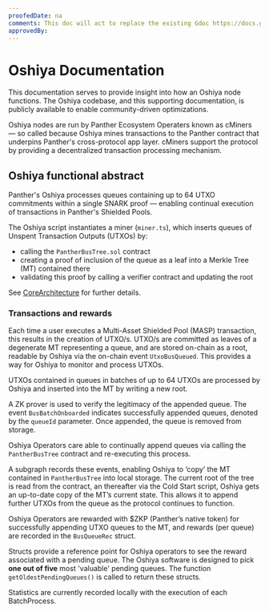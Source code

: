 ```yaml
---
proofedDate: na
comments: This doc will act to replace the existing Gdoc https://docs.google.com/document/d/1Mkweu5TlwaKR-eeu-xLJlo8h3xCUFCFbvCOFGLYoTzc/edit?usp=sharing
approvedBy:
---
```


# Oshiya Documentation

This documentation serves to provide insight into how an Oshiya node functions. The Oshiya codebase, and this supporting documentation, is publicly available to enable community-driven optimizations.

Oshiya nodes are run by Panther Ecosystem Operaters known as cMiners &mdash; so called because Oshiya mines transactions to the Panther contract that underpins Panther's cross-protocol app layer. cMiners support the protocol by providing a decentralized transaction processing mechanism. 


## Oshiya functional abstract

Panther's Oshiya processes queues containing up to 64 UTXO commitments within a single SNARK proof &mdash; enabling continual execution of transactions in Panther's Shielded Pools.

The Oshiya script instantiates a miner (`miner.ts`), which inserts queues of Unspent Transaction Outputs (UTXOs) by:

- calling the `PantherBusTree.sol` contract
- creating a proof of inclusion of the queue as a leaf into a Merkle Tree (MT) contained there
- validating this proof by calling a verifier contract and updating the root

See [CoreArchitecture](CoreArchitecture.md) for further details.

### Transactions and rewards

Each time a user executes a Multi-Asset Shielded Pool (MASP) transaction, this results in the creation of UTXO/s. UTXO/s are committed as leaves of a degenerate MT representing a queue, and are stored on-chain as a root, readable by Oshiya via the on-chain event `UtxoBusQueued`. This provides a way for Oshiya to monitor and process UTXOs. 

UTXOs contained in queues in batches of up to 64 UTXOs are processed by Oshiya and inserted into the MT by writing a new root.

A ZK prover is used to verify the legitimacy of the appended queue. The event `BusBatchOnboarded` indicates successfully appended queues, denoted by the `queueId` parameter. Once appended, the queue is removed from storage.

Oshiya Operators care able to continually append queues via calling  the `PantherBusTree` contract and re-executing this process.

A subgraph records these events, enabling Oshiya to ‘copy’ the MT contained in `PantherBusTree` into local storage. The current root of the tree is read from the contract, an thereafter via the Cold Start script, Oshiya gets an up-to-date copy of the MT’s current state. This allows it to append further UTXOs from the queue as the protocol continues to function.

Oshiya Operators are rewarded with $ZKP (Panther’s native token) for successfully appending UTXO queues to the MT, and rewards (per queue) are recorded in the `BusQueueRec` struct. 

Structs provide a reference point for Oshiya operators to see the reward associated with a pending queue. The Oshiya software is designed to pick **one out of five** most 'valuable' pending queues. The function `getOldestPendingQueues()` is called to return these structs. 

Statistics are currently recorded locally with the execution of each BatchProcess.
